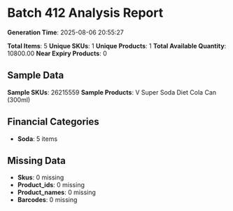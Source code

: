 # Batch 412 Analysis Report

**Generation Time**: 2025-08-06 20:55:27

**Total Items**: 5
**Unique SKUs**: 1
**Unique Products**: 1
**Total Available Quantity**: 10800.00
**Near Expiry Products**: 0

## Sample Data
**Sample SKUs**: 26215559
**Sample Products**: V Super Soda Diet Cola Can (300ml)

## Financial Categories
- **Soda**: 5 items

## Missing Data
- **Skus**: 0 missing
- **Product_ids**: 0 missing
- **Product_names**: 0 missing
- **Barcodes**: 0 missing
